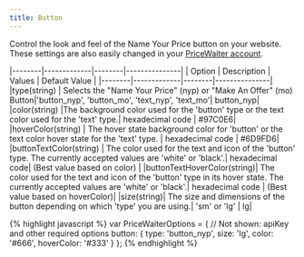 ```yaml
---
title: Button
---
```


Control the look and feel of the Name Your Price button on your website.
These settings are also easily changed in your [PriceWaiter account](https://manage.pricewaiter.com/store/button).

|--------|-------------|--------|---------------|
| Option | Description | Values | Default Value |
|--------|-------------|--------|---------------|
|type(string) | Selects the "Name Your Price" (nyp) or "Make An Offer" (mo) Button|'button_nyp', 'button_mo', 'text_nyp', 'text_mo'| button_nyp|
|color(string) |The background color used for the 'button' type or the text color used for the 'text' type.| hexadecimal code | #97C0E6|
|hoverColor(string) | The hover state background color for 'button' or the text color hover state for the 'text' type. | hexadecimal code | #6D9FD6|
|buttonTextColor(string) | The color used for the text and icon of the 'button' type. The currently accepted values are 'white' or 'black'.| hexadecimal code| (Best value based on color) |
|buttonTextHoverColor(string)| The color used for the text and icon of the 'button' type in its hover state. The currently accepted values are 'white' or 'black'.| hexadecimal code | (Best value based on hoverColor)|
|size(string)| The size and dimensions of the button depending on which 'type' you are using.| 'sm' or 'lg' | lg|

{% highlight javascript %}
var PriceWaiterOptions = {
    // Not shown: apiKey and other required options
    button: {
        type: 'button_nyp',
        size: 'lg',
        color: '#666',
        hoverColor: '#333'
    }
};
{% endhighlight %}
